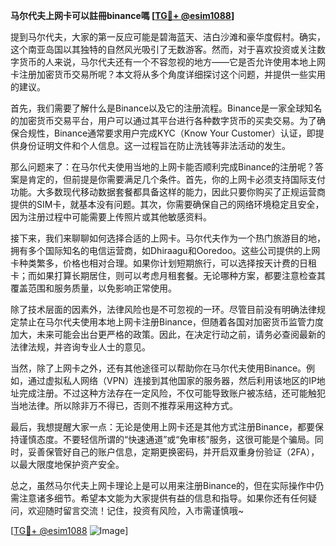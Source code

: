 **马尔代夫上网卡可以註冊binance嗎 [[TG💪+ @esim1088](https://t.me/s/esim1088)]**

提到马尔代夫，大家的第一反应可能是碧海蓝天、洁白沙滩和豪华度假村。确实，这个南亚岛国以其独特的自然风光吸引了无数游客。然而，对于喜欢投资或关注数字货币的人来说，马尔代夫还有一个不容忽视的地方——它是否允许使用本地上网卡注册加密货币交易所呢？本文将从多个角度详细探讨这个问题，并提供一些实用的建议。

首先，我们需要了解什么是Binance以及它的注册流程。Binance是一家全球知名的加密货币交易平台，用户可以通过其平台进行各种数字货币的买卖交易。为了确保合规性，Binance通常要求用户完成KYC（Know Your Customer）认证，即提供身份证明文件和个人信息。这一过程旨在防止洗钱等非法活动的发生。

那么问题来了：在马尔代夫使用当地的上网卡能否顺利完成Binance的注册呢？答案是肯定的，但前提是你需要满足几个条件。首先，你的上网卡必须支持国际支付功能。大多数现代移动数据套餐都具备这样的能力，因此只要你购买了正规运营商提供的SIM卡，就基本没有问题。其次，你需要确保自己的网络环境稳定且安全，因为注册过程中可能需要上传照片或其他敏感资料。

接下来，我们来聊聊如何选择合适的上网卡。马尔代夫作为一个热门旅游目的地，拥有多个国际知名的电信运营商，如Dhiraagu和Ooredoo。这些公司提供的上网卡种类繁多，价格也相对合理。如果你计划短期旅行，可以选择按天计费的日租卡；而如果打算长期居住，则可以考虑月租套餐。无论哪种方案，都要注意检查其覆盖范围和服务质量，以免影响正常使用。

除了技术层面的因素外，法律风险也是不可忽视的一环。尽管目前没有明确法律规定禁止在马尔代夫使用本地上网卡注册Binance，但随着各国对加密货币监管力度加大，未来可能会出台更严格的政策。因此，在决定行动之前，请务必查阅最新的法律法规，并咨询专业人士的意见。

当然，除了上网卡之外，还有其他途径可以帮助你在马尔代夫使用Binance。例如，通过虚拟私人网络（VPN）连接到其他国家的服务器，然后利用该地区的IP地址完成注册。不过这种方法存在一定风险，不仅可能导致账户被冻结，还可能触犯当地法律。所以除非万不得已，否则不推荐采用这种方式。

最后，我想提醒大家一点：无论是使用上网卡还是其他方式注册Binance，都要保持谨慎态度。不要轻信所谓的“快速通道”或“免审核”服务，这很可能是个骗局。同时，妥善保管好自己的账户信息，定期更换密码，并开启双重身份验证（2FA），以最大限度地保护资产安全。

总之，虽然马尔代夫上网卡理论上是可以用来注册Binance的，但在实际操作中仍需注意诸多细节。希望本文能为大家提供有益的信息和指导。如果你还有任何疑问，欢迎随时留言交流！记住，投资有风险，入市需谨慎哦~

[[TG💪+ @esim1088](https://t.me/s/esim1088) ![Image](https://i.postimg.cc/4NQfJmqS/Snipaste-2025-05-13-00-14-12.png)]